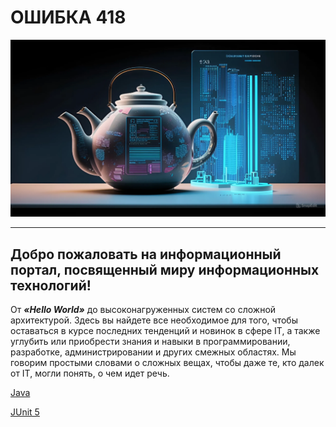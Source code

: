 # ОШИБКА 418

![Описание изображения](418.jpeg)

---
## Добро пожаловать на информационный портал, посвященный миру информационных технологий!

От ***«Hello World»*** до высоконагруженных систем со сложной архитектурой.
Здесь вы найдете все необходимое для того, чтобы оставаться в курсе последних тенденций и новинок в сфере IT, а также углубить или приобрести знания и навыки в программировании, разработке, администрировании и других смежных областях.
Мы говорим простыми словами о сложных вещах, чтобы даже те, кто далек от IT, могли понять, о чем идет речь.

[Java](articles/Java/Java)

[JUnit 5](articles/Java/JUnit_5 "Статья по JUnit 5")





